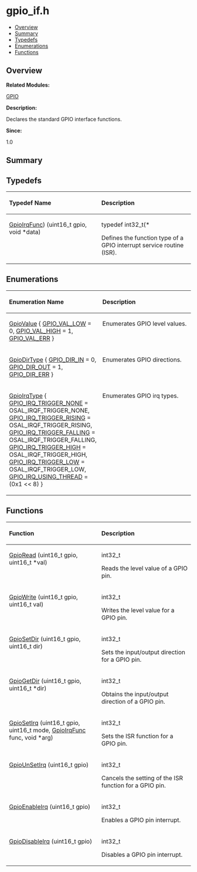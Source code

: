 # gpio\_if.h<a name="ZH-CN_TOPIC_0000001055518056"></a>

-   [Overview](#section597261440165627)
-   [Summary](#section730195322165627)
-   [Typedefs](#typedef-members)
-   [Enumerations](#enum-members)
-   [Functions](#func-members)

## **Overview**<a name="section597261440165627"></a>

**Related Modules:**

[GPIO](GPIO.md)

**Description:**

Declares the standard GPIO interface functions. 

**Since:**

1.0

## **Summary**<a name="section730195322165627"></a>

## Typedefs<a name="typedef-members"></a>

<a name="table1761909882165627"></a>
<table><thead align="left"><tr id="row1453436489165627"><th class="cellrowborder" valign="top" width="50%" id="mcps1.1.3.1.1"><p id="p1981564135165627"><a name="p1981564135165627"></a><a name="p1981564135165627"></a>Typedef Name</p>
</th>
<th class="cellrowborder" valign="top" width="50%" id="mcps1.1.3.1.2"><p id="p653632365165627"><a name="p653632365165627"></a><a name="p653632365165627"></a>Description</p>
</th>
</tr>
</thead>
<tbody><tr id="row671745757165627"><td class="cellrowborder" valign="top" width="50%" headers="mcps1.1.3.1.1 "><p id="p1179765151165627"><a name="p1179765151165627"></a><a name="p1179765151165627"></a><a href="GPIO.md#ga8f3b7d0f0aaa1da8117781efe4b1670e">GpioIrqFunc</a>) (uint16_t gpio, void *data)</p>
</td>
<td class="cellrowborder" valign="top" width="50%" headers="mcps1.1.3.1.2 "><p id="p1547436729165627"><a name="p1547436729165627"></a><a name="p1547436729165627"></a>typedef int32_t(* </p>
<p id="p926292812165627"><a name="p926292812165627"></a><a name="p926292812165627"></a>Defines the function type of a GPIO interrupt service routine (ISR). </p>
</td>
</tr>
</tbody>
</table>

## Enumerations<a name="enum-members"></a>

<a name="table1634060585165627"></a>
<table><thead align="left"><tr id="row1739184713165627"><th class="cellrowborder" valign="top" width="50%" id="mcps1.1.3.1.1"><p id="p501398085165627"><a name="p501398085165627"></a><a name="p501398085165627"></a>Enumeration Name</p>
</th>
<th class="cellrowborder" valign="top" width="50%" id="mcps1.1.3.1.2"><p id="p1846407080165627"><a name="p1846407080165627"></a><a name="p1846407080165627"></a>Description</p>
</th>
</tr>
</thead>
<tbody><tr id="row1492964704165627"><td class="cellrowborder" valign="top" width="50%" headers="mcps1.1.3.1.1 "><p id="p368118343165627"><a name="p368118343165627"></a><a name="p368118343165627"></a><a href="GPIO.md#ga6a25a3efddf2301c7b01a7f0af44fb11">GpioValue</a> { <a href="GPIO.md#gga6a25a3efddf2301c7b01a7f0af44fb11aff32e096d7022208ae0dc00c95bd8e08">GPIO_VAL_LOW</a> = 0, <a href="GPIO.md#gga6a25a3efddf2301c7b01a7f0af44fb11a9b9c172b01ce33bb20764c8dd5c7835f">GPIO_VAL_HIGH</a> = 1, <a href="GPIO.md#gga6a25a3efddf2301c7b01a7f0af44fb11a6f009070245b6c7d3b48e990b2cc133a">GPIO_VAL_ERR</a> }</p>
</td>
<td class="cellrowborder" valign="top" width="50%" headers="mcps1.1.3.1.2 "><p id="p1333265906165627"><a name="p1333265906165627"></a><a name="p1333265906165627"></a>Enumerates GPIO level values. </p>
</td>
</tr>
<tr id="row937571809165627"><td class="cellrowborder" valign="top" width="50%" headers="mcps1.1.3.1.1 "><p id="p107359730165627"><a name="p107359730165627"></a><a name="p107359730165627"></a><a href="GPIO.md#ga71f27d3ba7ca04d9448199fca38ae19d">GpioDirType</a> { <a href="GPIO.md#gga71f27d3ba7ca04d9448199fca38ae19da3881053acb92aad7798425cdbb565fff">GPIO_DIR_IN</a> = 0, <a href="GPIO.md#gga71f27d3ba7ca04d9448199fca38ae19da73c68266253638e2246dda97a0d65d91">GPIO_DIR_OUT</a> = 1, <a href="GPIO.md#gga71f27d3ba7ca04d9448199fca38ae19da13b9029a753d3c4a2fad6f863f5161bd">GPIO_DIR_ERR</a> }</p>
</td>
<td class="cellrowborder" valign="top" width="50%" headers="mcps1.1.3.1.2 "><p id="p1090080047165627"><a name="p1090080047165627"></a><a name="p1090080047165627"></a>Enumerates GPIO directions. </p>
</td>
</tr>
<tr id="row36782057165627"><td class="cellrowborder" valign="top" width="50%" headers="mcps1.1.3.1.1 "><p id="p1949851548165627"><a name="p1949851548165627"></a><a name="p1949851548165627"></a><a href="GPIO.md#ga55c74906cd839809c65a2291ce19e71a">GpioIrqType</a> {   <a href="GPIO.md#gga55c74906cd839809c65a2291ce19e71aa40ed077c119ad44296a7ac1225fc972f">GPIO_IRQ_TRIGGER_NONE</a> = OSAL_IRQF_TRIGGER_NONE, <a href="GPIO.md#gga55c74906cd839809c65a2291ce19e71aa5a430b37575029938aef1c7dbd6f250f">GPIO_IRQ_TRIGGER_RISING</a> = OSAL_IRQF_TRIGGER_RISING, <a href="GPIO.md#gga55c74906cd839809c65a2291ce19e71aae7f7ea98de573e579df8b8285d9f702b">GPIO_IRQ_TRIGGER_FALLING</a> = OSAL_IRQF_TRIGGER_FALLING, <a href="GPIO.md#gga55c74906cd839809c65a2291ce19e71aaa4c97595a61dd70d0ffa897ad8360a2c">GPIO_IRQ_TRIGGER_HIGH</a> = OSAL_IRQF_TRIGGER_HIGH,   <a href="GPIO.md#gga55c74906cd839809c65a2291ce19e71aa6ef14795012fbe7f49dbe4632fe27f13">GPIO_IRQ_TRIGGER_LOW</a> = OSAL_IRQF_TRIGGER_LOW, <a href="GPIO.md#gga55c74906cd839809c65a2291ce19e71aa61e24a0c48897272a7feaf5ffb8888aa">GPIO_IRQ_USING_THREAD</a> = (0x1 &lt;&lt; 8) }</p>
</td>
<td class="cellrowborder" valign="top" width="50%" headers="mcps1.1.3.1.2 "><p id="p1514673092165627"><a name="p1514673092165627"></a><a name="p1514673092165627"></a>Enumerates GPIO irq types. </p>
</td>
</tr>
</tbody>
</table>

## Functions<a name="func-members"></a>

<a name="table438441346165627"></a>
<table><thead align="left"><tr id="row1699578311165627"><th class="cellrowborder" valign="top" width="50%" id="mcps1.1.3.1.1"><p id="p1245983615165627"><a name="p1245983615165627"></a><a name="p1245983615165627"></a>Function</p>
</th>
<th class="cellrowborder" valign="top" width="50%" id="mcps1.1.3.1.2"><p id="p1280609058165627"><a name="p1280609058165627"></a><a name="p1280609058165627"></a>Description</p>
</th>
</tr>
</thead>
<tbody><tr id="row2032839281165627"><td class="cellrowborder" valign="top" width="50%" headers="mcps1.1.3.1.1 "><p id="p851183550165627"><a name="p851183550165627"></a><a name="p851183550165627"></a><a href="GPIO.md#ga267cb09db1f12ac3f08f847e4141f3c5">GpioRead</a> (uint16_t gpio, uint16_t *val)</p>
</td>
<td class="cellrowborder" valign="top" width="50%" headers="mcps1.1.3.1.2 "><p id="p2118065701165627"><a name="p2118065701165627"></a><a name="p2118065701165627"></a>int32_t </p>
<p id="p1383677726165627"><a name="p1383677726165627"></a><a name="p1383677726165627"></a>Reads the level value of a GPIO pin. </p>
</td>
</tr>
<tr id="row2092888972165627"><td class="cellrowborder" valign="top" width="50%" headers="mcps1.1.3.1.1 "><p id="p461656783165627"><a name="p461656783165627"></a><a name="p461656783165627"></a><a href="GPIO.md#ga7dee8242ba9335b3217635ba64764bc4">GpioWrite</a> (uint16_t gpio, uint16_t val)</p>
</td>
<td class="cellrowborder" valign="top" width="50%" headers="mcps1.1.3.1.2 "><p id="p910352462165627"><a name="p910352462165627"></a><a name="p910352462165627"></a>int32_t </p>
<p id="p910263908165627"><a name="p910263908165627"></a><a name="p910263908165627"></a>Writes the level value for a GPIO pin. </p>
</td>
</tr>
<tr id="row342037523165627"><td class="cellrowborder" valign="top" width="50%" headers="mcps1.1.3.1.1 "><p id="p1591150357165627"><a name="p1591150357165627"></a><a name="p1591150357165627"></a><a href="GPIO.md#ga5c628216d209fa76c69eca69856bc0ae">GpioSetDir</a> (uint16_t gpio, uint16_t dir)</p>
</td>
<td class="cellrowborder" valign="top" width="50%" headers="mcps1.1.3.1.2 "><p id="p1573979553165627"><a name="p1573979553165627"></a><a name="p1573979553165627"></a>int32_t </p>
<p id="p1005107869165627"><a name="p1005107869165627"></a><a name="p1005107869165627"></a>Sets the input/output direction for a GPIO pin. </p>
</td>
</tr>
<tr id="row42396618165627"><td class="cellrowborder" valign="top" width="50%" headers="mcps1.1.3.1.1 "><p id="p653173781165627"><a name="p653173781165627"></a><a name="p653173781165627"></a><a href="GPIO.md#ga6eb1536930b7ec5e263667ba30dfc6fb">GpioGetDir</a> (uint16_t gpio, uint16_t *dir)</p>
</td>
<td class="cellrowborder" valign="top" width="50%" headers="mcps1.1.3.1.2 "><p id="p145706587165627"><a name="p145706587165627"></a><a name="p145706587165627"></a>int32_t </p>
<p id="p1443798384165627"><a name="p1443798384165627"></a><a name="p1443798384165627"></a>Obtains the input/output direction of a GPIO pin. </p>
</td>
</tr>
<tr id="row1077543610165627"><td class="cellrowborder" valign="top" width="50%" headers="mcps1.1.3.1.1 "><p id="p1461787821165627"><a name="p1461787821165627"></a><a name="p1461787821165627"></a><a href="GPIO.md#ga6ea5d16b8d73cb74e36d367f05cb7f6e">GpioSetIrq</a> (uint16_t gpio, uint16_t mode, <a href="GPIO.md#ga8f3b7d0f0aaa1da8117781efe4b1670e">GpioIrqFunc</a> func, void *arg)</p>
</td>
<td class="cellrowborder" valign="top" width="50%" headers="mcps1.1.3.1.2 "><p id="p795893900165627"><a name="p795893900165627"></a><a name="p795893900165627"></a>int32_t </p>
<p id="p1394270521165627"><a name="p1394270521165627"></a><a name="p1394270521165627"></a>Sets the ISR function for a GPIO pin. </p>
</td>
</tr>
<tr id="row74047040165627"><td class="cellrowborder" valign="top" width="50%" headers="mcps1.1.3.1.1 "><p id="p408516826165627"><a name="p408516826165627"></a><a name="p408516826165627"></a><a href="GPIO.md#ga0e417971d72956f64a3160525c2be19f">GpioUnSetIrq</a> (uint16_t gpio)</p>
</td>
<td class="cellrowborder" valign="top" width="50%" headers="mcps1.1.3.1.2 "><p id="p1842323518165627"><a name="p1842323518165627"></a><a name="p1842323518165627"></a>int32_t </p>
<p id="p1463855634165627"><a name="p1463855634165627"></a><a name="p1463855634165627"></a>Cancels the setting of the ISR function for a GPIO pin. </p>
</td>
</tr>
<tr id="row671508552165627"><td class="cellrowborder" valign="top" width="50%" headers="mcps1.1.3.1.1 "><p id="p1395453591165627"><a name="p1395453591165627"></a><a name="p1395453591165627"></a><a href="GPIO.md#gafcf00796a949245d665e672ae0294aee">GpioEnableIrq</a> (uint16_t gpio)</p>
</td>
<td class="cellrowborder" valign="top" width="50%" headers="mcps1.1.3.1.2 "><p id="p1230055709165627"><a name="p1230055709165627"></a><a name="p1230055709165627"></a>int32_t </p>
<p id="p1387704037165627"><a name="p1387704037165627"></a><a name="p1387704037165627"></a>Enables a GPIO pin interrupt. </p>
</td>
</tr>
<tr id="row2836940165627"><td class="cellrowborder" valign="top" width="50%" headers="mcps1.1.3.1.1 "><p id="p313479786165627"><a name="p313479786165627"></a><a name="p313479786165627"></a><a href="GPIO.md#gafa01dc510f26d5aff102d72679920929">GpioDisableIrq</a> (uint16_t gpio)</p>
</td>
<td class="cellrowborder" valign="top" width="50%" headers="mcps1.1.3.1.2 "><p id="p131265760165627"><a name="p131265760165627"></a><a name="p131265760165627"></a>int32_t </p>
<p id="p1923717925165627"><a name="p1923717925165627"></a><a name="p1923717925165627"></a>Disables a GPIO pin interrupt. </p>
</td>
</tr>
</tbody>
</table>

